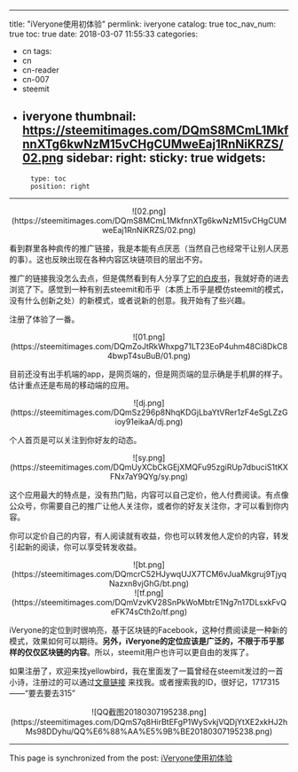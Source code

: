 
---
title: "iVeryone使用初体验"
permlink: iveryone
catalog: true
toc_nav_num: true
toc: true
date: 2018-03-07 11:55:33
categories:
- cn
tags:
- cn
- cn-reader
- cn-007
- steemit
- iveryone
thumbnail: https://steemitimages.com/DQmS8MCmL1MkfnnXTg6kwNzM15vCHgCUMweEaj1RnNiKRZS/02.png
sidebar:
    right:
        sticky: true
widgets:
    -
        type: toc
        position: right
---


<center>![02.png](https://steemitimages.com/DQmS8MCmL1MkfnnXTg6kwNzM15vCHgCUMweEaj1RnNiKRZS/02.png)</center>

看到群里各种疯传的推广链接，我是本能有点厌恶（当然自己也经常干让别人厌恶的事）。这也反映出现在各种内容区块链项目的层出不穷。

推广的链接我没怎么去点，但是偶然看到有人分享了[它的白皮书](https://ivery.one/assets/iveryone_project_intro_v1.2_zhcn.pdf)，我就好奇的进去浏览了下。感觉到一种有别去steemit和币乎（本质上币乎是模仿steemit的模式，没有什么创新之处）的新模式，或者说新的创意。我开始有了些兴趣。

注册了体验了一番。
<center>![01.png](https://steemitimages.com/DQmZoJtRkWhxpg71LT23EoP4uhm48Ci8DkC84bwpT4suBuB/01.png)</center>

目前还没有出手机端的app，是网页端的，但是网页端的显示确是手机屏的样子。估计重点还是布局的移动端的应用。
<center>![dj.png](https://steemitimages.com/DQmSz296p8NhqKDGjLbaYtVRer1zF4eSgLZzGioy91eikaA/dj.png)</center>


个人首页是可以关注到你好友的动态。


<center>![sy.png](https://steemitimages.com/DQmUyXCbCkGEjXMQFu95zgiRUp7dbuciS1tKXFNx7aY9QYg/sy.png)</center>

这个应用最大的特点是，没有热门贴，内容可以自己定价，他人付费阅读。有点像公众号，你需要自己的推广让他人关注你，或者你的好友关注你，才可以看到你内容。

你可以定价自己的内容，有人阅读就有收益，你也可以转发他人定价的内容，转发引起新的阅读，你可以享受转发收益。

<center>![bt.png](https://steemitimages.com/DQmcrC52HJywqUJX7TCM6vJuaMkgruj9TjyqNazxn8vjGhG/bt.png)</center>

<center>![tf.png](https://steemitimages.com/DQmVzvKV28SnPkWoMbtrE1Ng7n17DLsxkFvQeFK74sCth2o/tf.png)</center>

iVeryone的定位到时很响亮，基于区块链的Facebook，这种付费阅读是一种新的模式，效果如何可以期待。**另外，iVeryone的定位应该是广泛的，不限于币乎那样的仅仅区块链的内容**。所以，steemit用户也许可以更自由的发挥了。

如果注册了，欢迎来找yellowbird，我在里面发了一篇曾经在steemit发过的一首小诗，注册过的可以通过[文章链接](https://beta.ivery.one/MyArticle?tid=3699) 来找我。或者搜索我的ID，很好记，1717315——“要去要去315”

<center>![QQ截图20180307195238.png](https://steemitimages.com/DQmS7q8HirBtEFgP1WySvkjVQDjYtXE2xkHJ2hMs98DDyhu/QQ%E6%88%AA%E5%9B%BE20180307195238.png)</center>

- - -

This page is synchronized from the post: [iVeryone使用初体验](https://steemit.com/@yellowbird/iveryone)

